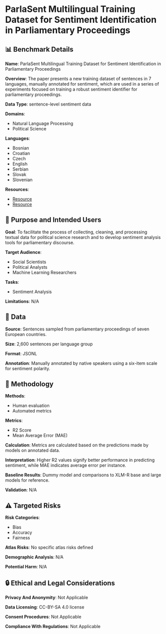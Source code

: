 # ParlaSent Multilingual Training Dataset for Sentiment Identification in Parliamentary Proceedings

## 📊 Benchmark Details

**Name**: ParlaSent Multilingual Training Dataset for Sentiment Identification in Parliamentary Proceedings

**Overview**: The paper presents a new training dataset of sentences in 7 languages, manually annotated for sentiment, which are used in a series of experiments focused on training a robust sentiment identifier for parliamentary proceedings.

**Data Type**: sentence-level sentiment data

**Domains**:
- Natural Language Processing
- Political Science

**Languages**:
- Bosnian
- Croatian
- Czech
- English
- Serbian
- Slovak
- Slovenian

**Resources**:
- [Resource](http://hdl.handle.net/11356/1585)
- [Resource](https://huggingface.co/classla/xlm-r-parlasent)

## 🎯 Purpose and Intended Users

**Goal**: To facilitate the process of collecting, cleaning, and processing textual data for political science research and to develop sentiment analysis tools for parliamentary discourse.

**Target Audience**:
- Social Scientists
- Political Analysts
- Machine Learning Researchers

**Tasks**:
- Sentiment Analysis

**Limitations**: N/A

## 💾 Data

**Source**: Sentences sampled from parliamentary proceedings of seven European countries.

**Size**: 2,600 sentences per language group

**Format**: JSONL

**Annotation**: Manually annotated by native speakers using a six-item scale for sentiment polarity.

## 🔬 Methodology

**Methods**:
- Human evaluation
- Automated metrics

**Metrics**:
- R2 Score
- Mean Average Error (MAE)

**Calculation**: Metrics are calculated based on the predictions made by models on annotated data.

**Interpretation**: Higher R2 values signify better performance in predicting sentiment, while MAE indicates average error per instance.

**Baseline Results**: Dummy model and comparisons to XLM-R base and large models for reference.

**Validation**: N/A

## ⚠️ Targeted Risks

**Risk Categories**:
- Bias
- Accuracy
- Fairness

**Atlas Risks**:
No specific atlas risks defined

**Demographic Analysis**: N/A

**Potential Harm**: N/A

## 🔒 Ethical and Legal Considerations

**Privacy And Anonymity**: Not Applicable

**Data Licensing**: CC-BY-SA 4.0 license

**Consent Procedures**: Not Applicable

**Compliance With Regulations**: Not Applicable
